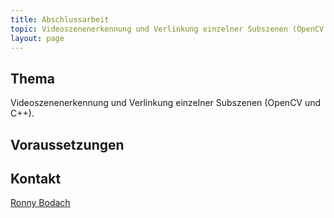 ```yaml
---
title: Abschlussarbeit
topic: Videoszenenerkennung und Verlinkung einzelner Subszenen (OpenCV und C++)
layout: page
---
```

## Thema
Videoszenenerkennung und Verlinkung einzelner Subszenen (OpenCV und C++).

## Voraussetzungen

## Kontakt
<u><a href="{{ '/about/team/ronny-bodach/' | relative_url }}">Ronny Bodach</a></u>
